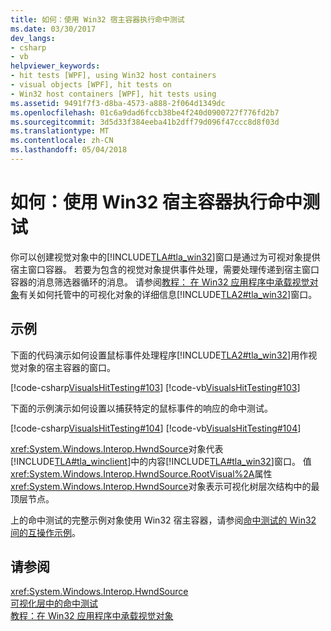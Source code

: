 ```yaml
---
title: 如何：使用 Win32 宿主容器执行命中测试
ms.date: 03/30/2017
dev_langs:
- csharp
- vb
helpviewer_keywords:
- hit tests [WPF], using Win32 host containers
- visual objects [WPF], hit tests on
- Win32 host containers [WPF], hit tests using
ms.assetid: 9491f7f3-d8ba-4573-a888-2f064d1349dc
ms.openlocfilehash: 01c6a9dad6fccb38be4f240d0900727f776fd2b7
ms.sourcegitcommit: 3d5d33f384eeba41b2dff79d096f47ccc8d8f03d
ms.translationtype: MT
ms.contentlocale: zh-CN
ms.lasthandoff: 05/04/2018
---
```

# <a name="how-to-hit-test-using-a-win32-host-container"></a>如何：使用 Win32 宿主容器执行命中测试
你可以创建视觉对象中的[!INCLUDE[TLA#tla_win32](../../../../includes/tlasharptla-win32-md.md)]窗口是通过为可视对象提供宿主窗口容器。 若要为包含的视觉对象提供事件处理，需要处理传递到宿主窗口容器的消息筛选器循环的消息。 请参阅[教程： 在 Win32 应用程序中承载视觉对象](../../../../docs/framework/wpf/graphics-multimedia/tutorial-hosting-visual-objects-in-a-win32-application.md)有关如何托管中的可视化对象的详细信息[!INCLUDE[TLA2#tla_win32](../../../../includes/tla2sharptla-win32-md.md)]窗口。  
  
## <a name="example"></a>示例  
 下面的代码演示如何设置鼠标事件处理程序[!INCLUDE[TLA2#tla_win32](../../../../includes/tla2sharptla-win32-md.md)]用作视觉对象的宿主容器的窗口。  
  
 [!code-csharp[VisualsHitTesting#103](../../../../samples/snippets/csharp/VS_Snippets_Wpf/VisualsHitTesting/CSharp/MyWindow.cs#103)]
 [!code-vb[VisualsHitTesting#103](../../../../samples/snippets/visualbasic/VS_Snippets_Wpf/VisualsHitTesting/VisualBasic/MyWindow.vb#103)]  
  
 下面的示例演示如何设置以捕获特定的鼠标事件的响应的命中测试。  
  
 [!code-csharp[VisualsHitTesting#104](../../../../samples/snippets/csharp/VS_Snippets_Wpf/VisualsHitTesting/CSharp/MyCircle.cs#104)]
 [!code-vb[VisualsHitTesting#104](../../../../samples/snippets/visualbasic/VS_Snippets_Wpf/VisualsHitTesting/VisualBasic/MyCircle.vb#104)]  
  
 <xref:System.Windows.Interop.HwndSource>对象代表[!INCLUDE[TLA#tla_winclient](../../../../includes/tlasharptla-winclient-md.md)]中的内容[!INCLUDE[TLA#tla_win32](../../../../includes/tlasharptla-win32-md.md)]窗口。 值<xref:System.Windows.Interop.HwndSource.RootVisual%2A>属性<xref:System.Windows.Interop.HwndSource>对象表示可视化树层次结构中的最顶层节点。  
  
 上的命中测试的完整示例对象使用 Win32 宿主容器，请参阅[命中测试的 Win32 间的互操作示例](http://go.microsoft.com/fwlink/?LinkID=159995)。  
  
## <a name="see-also"></a>请参阅  
 <xref:System.Windows.Interop.HwndSource>  
 [可视化层中的命中测试](../../../../docs/framework/wpf/graphics-multimedia/hit-testing-in-the-visual-layer.md)  
 [教程：在 Win32 应用程序中承载视觉对象](../../../../docs/framework/wpf/graphics-multimedia/tutorial-hosting-visual-objects-in-a-win32-application.md)
